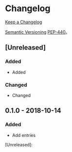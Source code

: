 Changelog
===
[Keep a Changelog]

[Semantic Versioning] [PEP-440]。

[Unreleased]
---
### Added
- Added
### Changed
- Changed

0.1.0 - 2018-10-14
---
### Added
- Add entries


[Unreleased]: 

[Keep a Changelog]: https://keepachangelog.com/zh-CN/1.0.0/
[Semantic Versioning]: https://semver.org/lang/zh-CN/
[PEP-440]: https://www.python.org/dev/peps/pep-0440/
